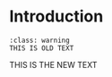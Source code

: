 # Introduction


```{admonition} OLD TEXT!
:class: warning 
THIS IS OLD TEXT
```

THIS IS THE NEW TEXT
